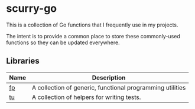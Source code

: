 # scurry-go

This is a collection of Go functions that I frequently use in my projects.

The intent is to provide a common place to store these commonly-used
functions so they can be updated everywhere.

## Libraries

| Name                 | Description                                               |
| -------------------- | --------------------------------------------------------- |
| [fp](./fp/README.md) | A collection of generic, functional programming utilities |
| [tu](./tu/README.md) | A collection of helpers for writing tests.                |
